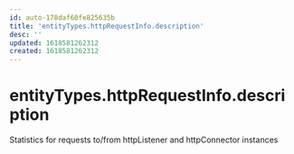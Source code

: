 ```yaml
---
id: auto-178daf60fe825635b
title: 'entityTypes.httpRequestInfo.description'
desc: ''
updated: 1618581262312
created: 1618581262312
---
```

# entityTypes.httpRequestInfo.description

Statistics for requests to/from httpListener and httpConnector instances